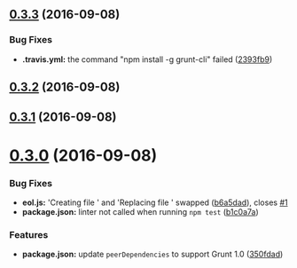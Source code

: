 <a name="0.3.3"></a>
## [0.3.3](https://github.com/psyrendust/grunt-eol/compare/v0.3.2...v0.3.3) (2016-09-08)


### Bug Fixes

* **.travis.yml:** the command "npm install -g grunt-cli" failed ([2393fb9](https://github.com/psyrendust/grunt-eol/commit/2393fb9))



<a name="0.3.2"></a>
## [0.3.2](https://github.com/psyrendust/grunt-eol/compare/v0.3.1...v0.3.2) (2016-09-08)



<a name="0.3.1"></a>
## [0.3.1](https://github.com/psyrendust/grunt-eol/compare/v0.3.0...v0.3.1) (2016-09-08)



<a name="0.3.0"></a>
# [0.3.0](https://github.com/psyrendust/grunt-eol/compare/0.2.0...v0.3.0) (2016-09-08)


### Bug Fixes

* **eol.js:** 'Creating file ' and 'Replacing file ' swapped ([b6a5dad](https://github.com/psyrendust/grunt-eol/commit/b6a5dad)), closes [#1](https://github.com/psyrendust/grunt-eol/issues/1)
* **package.json:** linter not called when running `npm test` ([b1c0a7a](https://github.com/psyrendust/grunt-eol/commit/b1c0a7a))


### Features

* **package.json:** update `peerDependencies` to support Grunt 1.0 ([350fdad](https://github.com/psyrendust/grunt-eol/commit/350fdad))



